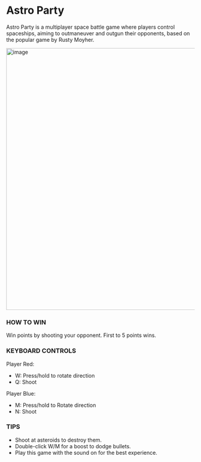 # Astro Party
Astro Party is a multiplayer space battle game where players control spaceships, aiming to outmaneuver and outgun their opponents, based on the popular game by Rusty Moyher.

<img width="700" alt="image" src="https://github.com/noramxiao/Astro-Party/assets/73308763/8395b96f-f74c-4cdd-adef-4baa0d051da1">


### HOW TO WIN
Win points by shooting your opponent. First to 5 points wins.

### KEYBOARD CONTROLS
Player Red:
 - W: Press/hold to rotate direction
 - Q: Shoot

Player Blue:
 - M: Press/hold to Rotate direction
 - N: Shoot

### TIPS
- Shoot at asteroids to destroy them.
- Double-click W/M for a boost to dodge bullets.
- Play this game with the sound on for the best experience.
